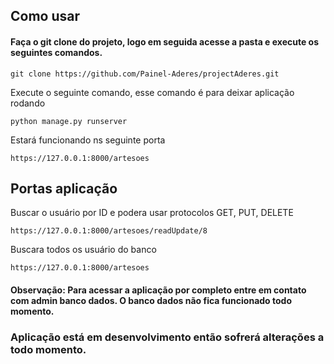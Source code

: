 ## Como usar 
#### Faça o git clone do projeto, logo em seguida acesse a pasta e execute os seguintes comandos.

````
git clone https://github.com/Painel-Aderes/projectAderes.git
````

Execute o seguinte comando, esse comando é para deixar aplicação rodando

````
python manage.py runserver
````

Estará funcionando ns seguinte porta
````
https://127.0.0.1:8000/artesoes
````

## Portas aplicação

Buscar o usuário por ID e podera usar protocolos GET, PUT, DELETE
````
https://127.0.0.1:8000/artesoes/readUpdate/8
````

Buscara todos os usuário do banco
````
https://127.0.0.1:8000/artesoes
````




#### Observação: Para acessar a aplicação por completo entre em contato com admin banco dados. O banco dados não fica funcionado todo momento.
### Aplicação está em desenvolvimento então sofrerá alterações a todo momento.